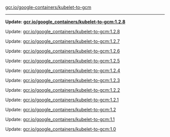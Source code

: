 [gcr.io/google-containers/kubelet-to-gcm](https://hub.docker.com/r/cruse/kubelet-to-gcm/tags/) 

----
**Update: [gcr.io/google_containers/kubelet-to-gcm:1.2.8](https://hub.docker.com/r/cruse/kubelet-to-gcm/tags/)**

Update: [gcr.io/google_containers/kubelet-to-gcm:1.2.8](https://hub.docker.com/r/cruse/kubelet-to-gcm/tags/)

Update: [gcr.io/google_containers/kubelet-to-gcm:1.2.7](https://hub.docker.com/r/cruse/kubelet-to-gcm/tags/)

Update: [gcr.io/google_containers/kubelet-to-gcm:1.2.6](https://hub.docker.com/r/cruse/kubelet-to-gcm/tags/)

Update: [gcr.io/google_containers/kubelet-to-gcm:1.2.5](https://hub.docker.com/r/cruse/kubelet-to-gcm/tags/)

Update: [gcr.io/google_containers/kubelet-to-gcm:1.2.4](https://hub.docker.com/r/cruse/kubelet-to-gcm/tags/)

Update: [gcr.io/google_containers/kubelet-to-gcm:1.2.3](https://hub.docker.com/r/cruse/kubelet-to-gcm/tags/)

Update: [gcr.io/google_containers/kubelet-to-gcm:1.2.2](https://hub.docker.com/r/cruse/kubelet-to-gcm/tags/)

Update: [gcr.io/google_containers/kubelet-to-gcm:1.2.1](https://hub.docker.com/r/cruse/kubelet-to-gcm/tags/)

Update: [gcr.io/google_containers/kubelet-to-gcm:1.2](https://hub.docker.com/r/cruse/kubelet-to-gcm/tags/)

Update: [gcr.io/google_containers/kubelet-to-gcm:1.1](https://hub.docker.com/r/cruse/kubelet-to-gcm/tags/)

Update: [gcr.io/google_containers/kubelet-to-gcm:1.0](https://hub.docker.com/r/cruse/kubelet-to-gcm/tags/)

